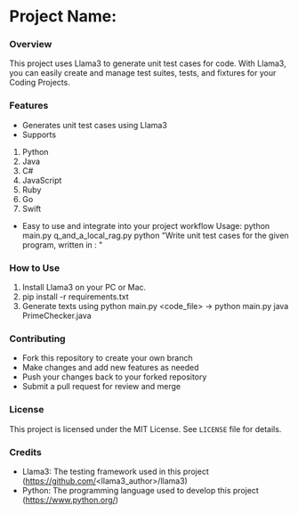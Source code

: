 # Project Name: <Unit Test Generator>

### Overview

This project uses Llama3 to generate unit test cases for code. With Llama3, you can easily create and manage test suites, tests, 
and fixtures for your Coding Projects.

### Features

* Generates unit test cases using Llama3
* Supports
1. Python
2. Java
3. C#
4. JavaScript
5. Ruby
6. Go
7. Swift

* Easy to use and integrate into your project workflow
Usage:
python main.py q_and_a_local_rag.py python "Write unit test cases for the given program, written in : "

### How to Use

1. Install Llama3 on your PC or Mac.
2. pip install -r requirements.txt
3. Generate texts using python main.py <language> <code_file> -> python main.py java PrimeChecker.java


### Contributing

* Fork this repository to create your own branch
* Make changes and add new features as needed
* Push your changes back to your forked repository
* Submit a pull request for review and merge

### License

This project is licensed under the MIT License. See `LICENSE` file for details.

### Credits
* Llama3: The testing framework used in this project (https://github.com/<llama3_author>/llama3)
* Python: The programming language used to develop this project (https://www.python.org/)
